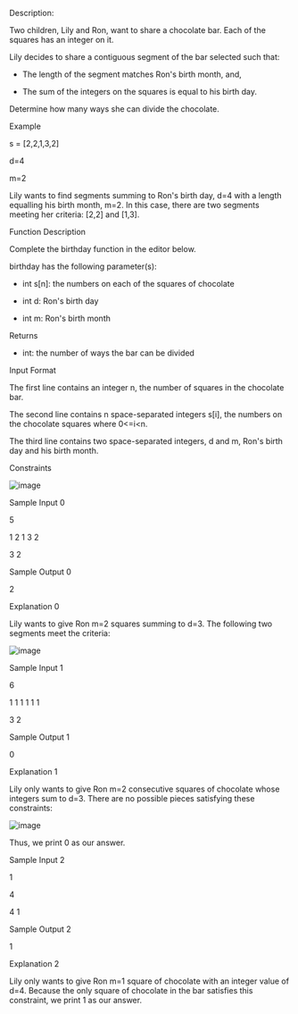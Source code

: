 Description:

Two children, Lily and Ron, want to share a chocolate bar. Each of the squares has an integer on it.

Lily decides to share a contiguous segment of the bar selected such that:

* The length of the segment matches Ron's birth month, and,

* The sum of the integers on the squares is equal to his birth day.

Determine how many ways she can divide the chocolate.

Example

s = [2,2,1,3,2]

d=4

m=2


Lily wants to find segments summing to Ron's birth day, d=4 with a length equalling his birth month, m=2. In this case, there are two segments meeting her criteria: [2,2] and [1,3].

Function Description

Complete the birthday function in the editor below.

birthday has the following parameter(s):


* int s[n]: the numbers on each of the squares of chocolate

* int d: Ron's birth day

* int m: Ron's birth month

Returns

* int: the number of ways the bar can be divided

Input Format

The first line contains an integer n, the number of squares in the chocolate bar.

The second line contains n space-separated integers s[i], the numbers on the chocolate squares where 0<=i<n.

The third line contains two space-separated integers, d and m, Ron's birth day and his birth month.

Constraints

![image](https://user-images.githubusercontent.com/79637254/213774618-b046ff71-c659-4a0b-a1f4-480943146738.png)


Sample Input 0

5

1 2 1 3 2

3 2

Sample Output 0

2

Explanation 0

Lily wants to give Ron m=2 squares summing to d=3. The following two segments meet the criteria:

![image](https://user-images.githubusercontent.com/79637254/213774763-9b391664-6aa7-4ce5-9a2a-7cb1864db6a6.png)

Sample Input 1

6

1 1 1 1 1 1

3 2

Sample Output 1

0

Explanation 1

Lily only wants to give Ron m=2 consecutive squares of chocolate whose integers sum to d=3. There are no possible pieces satisfying these constraints:

![image](https://user-images.githubusercontent.com/79637254/213774909-cb0651e9-92e5-406c-8283-1b339e43de93.png)

Thus, we print 0 as our answer.

Sample Input 2

1

4

4 1

Sample Output 2

1

Explanation 2

Lily only wants to give Ron m=1 square of chocolate with an integer value of d=4. Because the only square of chocolate in the bar satisfies this constraint, we print 1 as our answer.
